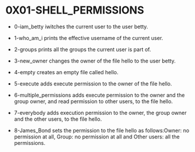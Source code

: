 # 0X01-SHELL_PERMISSIONS
- 0-iam_betty iwitches the current user to the user betty.

- 1-who_am_i prints the effective username of the current user.

- 2-groups prints all the groups the current user is part of.

- 3-new_owner changes the owner of the file hello to the user betty.

- 4-empty creates an empty file called hello.

- 5-execute adds execute permission to the owner of the file hello.

- 6-multiple_permissions adds execute permission to the owner and the group owner, and read permission to other users, to the file hello.

- 7-everybody adds execution permission to the owner, the group owner and the other users, to the file hello.

- 8-James_Bond sets the permission to the file hello as follows:Owner: no permission at all, Group: no permission at all and Other users: all the permissions.

